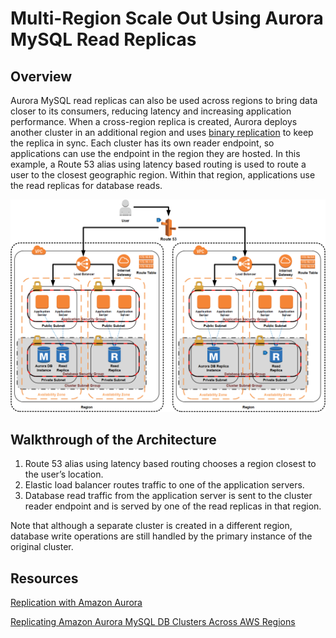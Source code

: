 # Multi-Region Scale Out Using Aurora MySQL Read Replicas

## Overview

Aurora MySQL read replicas can also be used across regions to bring data closer to its consumers, reducing latency and increasing application performance. When a cross-region replica is created, Aurora deploys another cluster in an additional region and uses [binary replication](https://docs.aws.amazon.com/AmazonRDS/latest/AuroraUserGuide/AuroraMySQL.Replication.CrossRegion.html#AuroraMySQL.Replication.CrossRegion.Prerequisites) to keep the replica in sync. Each cluster has its own reader endpoint, so applications can use the endpoint in the region they are hosted. In this example, a Route 53 alias using latency based routing is used to route a user to the closest geographic region. Within that region, applications use the read replicas for database reads. 

![Multi-Region Scale Out with Aurora](multi-region-scale-out-aurora.png)

## Walkthrough of the Architecture

1. Route 53 alias using latency based routing chooses a region closest to the user’s location.
2. Elastic load balancer routes traffic to one of the application servers.
3. Database read traffic from the application server is sent to the cluster reader endpoint and is served by one of the read replicas in that region.

Note that although a separate cluster is created in a different region, database write operations are still handled by the primary instance of the original cluster.

## Resources

[Replication with Amazon Aurora](https://docs.aws.amazon.com/AmazonRDS/latest/AuroraUserGuide/Aurora.Replication.html)

[Replicating Amazon Aurora MySQL DB Clusters Across AWS Regions](https://docs.aws.amazon.com/AmazonRDS/latest/AuroraUserGuide/AuroraMySQL.Replication.CrossRegion.html)


